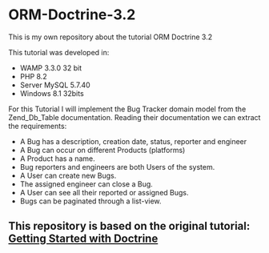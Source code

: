 # ORM-Doctrine-3.2
This is my own repository about the tutorial ORM Doctrine 3.2

This tutorial was developed in:
* WAMP 3.3.0 32 bit
* PHP 8.2
* Server MySQL 5.7.40
* Windows 8.1 32bits

For this Tutorial I will implement the Bug Tracker domain model from the Zend_Db_Table documentation. Reading their documentation we can extract the requirements:

* A Bug has a description, creation date, status, reporter and engineer
* A Bug can occur on different Products (platforms)
* A Product has a name.
* Bug reporters and engineers are both Users of the system.
* A User can create new Bugs.
* The assigned engineer can close a Bug.
* A User can see all their reported or assigned Bugs.
* Bugs can be paginated through a list-view.

## This repository is based on the original tutorial: [Getting Started with Doctrine](https://www.doctrine-project.org/projects/doctrine-orm/en/3.2/tutorials/getting-started.html#getting-started-with-doctrine)
